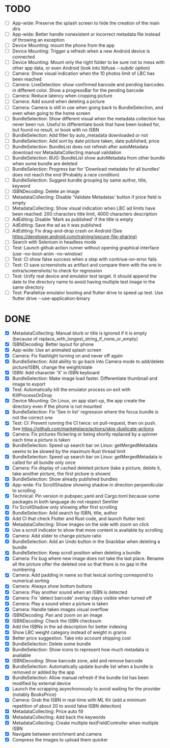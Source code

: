 # TODO

* [ ] App-wide: Preserve the splash screen to hide the creation of the main dirs
* [ ] App-wide: Better handle nonexistent or incorrect metadata file instead of throwing an exception
* [ ] Device Mounting: mount the phone from the app
* [ ] Device Mounting: Trigger a refresh when a new Android device is connected
* [ ] Device Mounting: Mount only the right folder to be sure not to mess with other app data, or even Android (look into libfuse --subdir option)
* [ ] Camera: Show visual indication when the 10 photos limit of LBC has been reached
* [ ] Camera: LiveDetection: show confirmed barcode and pending barcodes in different color. Show a progressBar for the pending barcode
* [ ] Camera: Reduce latency when cropping picture
* [ ] Camera: Add sound when deleting a picture
* [ ] Camera: Camera is still in use when going back to BundleSelection, and even when going to the home screen
* [ ] BundleSelection: Show different visual when the metadata collection has never been run. Useful to differentiate book that have been looked for, but found no result, or book with no ISBN
* [ ] BundleSelection: Add filter by auto_metadata downloaded or not
* [ ] BundleSelection: Add sort by date picture taken, date published, price
* [ ] BundleSelection: BundleList does not refresh after autoMetadata download nor MetadataCollecting manual validation
* [ ] BundleSelection: BUG: BundleList show autoMetadata from other bundle when some bundle are deleted
* [ ] BundleSelection: Progress bar for 'Download metadata for all bundles' does not reach the end (Probably a race condition)
* [ ] BundleSelection: Suggest bundle grouping by same author, title, keyword
* [ ] ISBNDecoding: Delete an image
* [ ] MetadataCollecting: Disable 'Validate Metadatas' button if price field is empty
* [ ] MetadataCollecting: Show visual indication when LBC ad limits have been reached: 200 characters title limit, 4000 characters description
* [ ] AdEditing: Disable 'Mark as published' if the title is empty
* [ ] AdEditing: Save the ad as it was published
* [ ] AdEditing: Fix drag-and-drop crash on Android (See <https://developer.android.com/training/secure-file-sharing)>
* [ ] Search with Selenium in headless mode
* [ ] Test: Launch github action runner without opening graphical interface (use -no-boot-anim  -no-window)
* [ ] Test: CI show false success when a step with continue-on-error fails
* [ ] Test: CI save screenshots as artifact and compare them with the one in extra/screenshots/ to check for regression
* [ ] Test: Unify real device and emulator test target. It should append the date to the directory name to avoid having multiple test image in the same directory
* [ ] Test: Parallelize emulator booting and flutter drive to speed up test. Use flutter drive --use-application-binary <apk>

# DONE

* [x] MetadataCollecting: Manual blurb or title is ignored if it is empty (because of replace_with_longest_string_if_none_or_empty)
* [x] ISBNDecoding: Better layout for phone
* [x] App-wide: Use an animated splash screen
* [x] Camera: Fix flashlight turning on and never off again
* [x] BundleSelection: Add ability to go back into Camera mode to add/delete picture/ISBN, change the weight/state
* [x] ISBN: Add character 'X' in ISBN keyboard
* [x] BundleSelection: Make image load faster. Differentiate thumbnail and image to export
* [x] Test: Automatically kill the emulator process on exit with KillProcessOnDrop
* [x] Device Mounting: On Linux, on app start-up, the app create the directory even if the phone is not mounted
* [x] BundleSelection: Fix 'See in list' regression where the focus bundle is not the correct one
* [x] Test: CI: Prevent running the CI twice: on pull-request, then on push. See https://github.com/marketplace/actions/skip-duplicate-actions
* [x] Camera: Fix pictures flickering or being shortly replaced by a spinner each time a picture is taken
* [x] BundleSelection: Speed up search bar on Linux: getMergedMetadata seems to be slowed by the maximum Rust thread limit
* [x] BundleSelection: Speed up search bar on Linux: getMergedMetadata is called for all bundle only once
* [x] Camera: Fix display of cached deleted picture (take a picture, delete it, take another picture, the first picture is shown)
* [x] BundleSelection: Show already published bundles
* [x] App-wide: Fix ScrollShadow showing shadow in direction perpendicular to scrolling
* [x] Technical: Pin version in pubspec.yaml and Cargo.toml because some packages in both language do not respect SemVer
* [x] Fix ScrollShadow only showing after first scrolling
* [x] BundleSelection: Add search by ISBN, title, author
* [x] Add CI that check Flutter and Rust code, and launch flutter test
* [x] MetadataCollecting: Show images on the side with zoom on click
* [x] Use a scroll indicator to show that more content is available by scrolling
* [x] Camera: Add slider to change picture ratio
* [x] BundleSelection: Add an Undo button in the Snackbar when deleting a bundle
* [x] BundleSelection: Keep scroll position when deleting a bundle
* [x] Camera: Fix bug where new image does not take the last place. Rename all the picture ofter the deleted one so that there is no gap in the numbering
* [x] Camera: Add padding in name so that lexical sorting correspond to numerical sorting
* [x] Camera: Always show bottom buttons
* [x] Camera: Play another sound when an ISBN is detected
* [x] Camera: Fix 'detect barcode' overlay stays visible when turned off
* [x] Camera: Play a sound when a picture is taken
* [x] Camera: Handle taken images visual overflow
* [x] ISBNDecoding: Pan and zoom on an image
* [x] ISBNDecoding: Check the ISBN checksum
* [x] Add the ISBNs in the ad description for better indexing
* [x] Show LBC weight category instead of weight in grams
* [x] Better price suggestion. Take into account shipping cost
* [x] BundleSelection: Delete some bundle
* [x] BundleSelection: Show icons to represent how much metadata is available
* [x] ISBNDecoding: Show barcode zone, add and remove barcode 
* [x] BundleSelection: Automatically update bundle list when a bundle is removed or added by the app
* [x] BundleSelection: Allow manual refresh if the bundle list has been modified by external device
* [x] Launch the scrapping asynchronously to avoid waiting for the provider (notably BooksPrice)
* [x] Camera: Grab the ISBN in real-time with ML Kit (add a minimum repetition of about 20 to avoid false ISBN detection)
* [x] MetadataCollecting: Price auto fill
* [x] MetadataCollecting: Add back the keywords
* [x] MetadataCollecting: Create multiple textFieldController when multiple ISBN
* [x] Navigate between enrichment and camera
* [x] Compress the images to upload them quicker